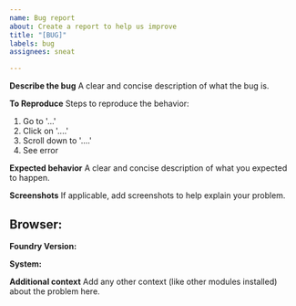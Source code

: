 ```yaml
---
name: Bug report
about: Create a report to help us improve
title: "[BUG]"
labels: bug
assignees: sneat

---
```


**Describe the bug**
A clear and concise description of what the bug is.

**To Reproduce**
Steps to reproduce the behavior:
1. Go to '...'
2. Click on '....'
3. Scroll down to '....'
4. See error

**Expected behavior**
A clear and concise description of what you expected to happen.

**Screenshots**
If applicable, add screenshots to help explain your problem.

**Browser:**
 - 

**Foundry Version:** 

**System:** 

**Additional context**
Add any other context (like other modules installed) about the problem here.
